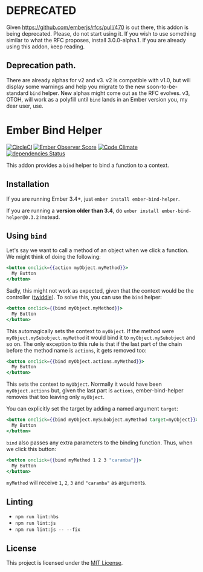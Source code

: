 # DEPRECATED

Given https://github.com/emberjs/rfcs/pull/470 is out there, this addon is being deprecated. Please, do not start using it.
If you wish to use something similar to what the RFC proposes, install 3.0.0-alpha.1. If you are already using this addon,
keep reading.

## Deprecation path.

There are already alphas for v2 and v3. v2 is compatible with v1.0, but will display some warnings and help you migrate to
the new soon-to-be-standard `bind` helper. New alphas might come out as the RFC evolves. v3, OTOH, will work as a polyfill
until `bind` lands in an Ember version you, my dear user, use.

# Ember Bind Helper

[![CircleCI](https://circleci.com/gh/Serabe/ember-bind-helper/tree/master.svg?style=svg)](https://circleci.com/gh/Serabe/ember-bind-helper/tree/master)
[![Ember Observer Score](https://emberobserver.com/badges/ember-bind-helper.svg)](https://emberobserver.com/addons/ember-bind-helper)
[![Code Climate](https://codeclimate.com/github/Serabe/ember-bind-helper/badges/gpa.svg)](https://codeclimate.com/github/Serabe/ember-bind-helper)
[![dependencies Status](https://david-dm.org/Serabe/ember-bind-helper/status.svg)](https://david-dm.org/Serabe/ember-bind-helper)

This addon provides a `bind` helper to bind a function to a context.

## Installation

If you are running Ember 3.4+, just `ember install ember-bind-helper`.

If you are running a **version older than 3.4**, do `ember install ember-bind-helper@0.3.2` instead.

## Using `bind`

Let's say we want to call a method of an object when we click a function. We
might think of doing the following:

```hbs
<button onclick={{action myObject.myMethod}}>
  My Button
</button>
```

Sadly, this might not work as expected, given that the context would be the
controller
([twiddle](https://ember-twiddle.com/cdbb3f82da6bd5f6ff02bb2b6783bb82?openFiles=templates.application.hbs%2C)).
To solve this, you can use the `bind` helper:

```hbs
<button onclick={{bind myObject.myMethod}}>
  My Button
</button>
```

This automagically sets the context to `myObject`. If the method were `myObject.mySubobject.myMethod` it would
bind it to `myObject.mySubobject` and so on. The only exception to this rule is that if the last part of the chain
before the method name is `actions`, it gets removed too:

```hbs
<button onclick={{bind myObject.actions.myMethod}}>
  My Button
</button>
```

This sets the context to `myObject`. Normally it would have been `myObject.actions` but, given the last part is `actions`,
ember-bind-helper removes that too leaving only `myObject`.

You can explicitly set the target by adding a named argument `target`:

```hbs
<button onclick={{bind myObject.mySubobject.myMethod target=myObject}}>
  My Button
</button>
```

`bind` also passes any extra parameters to the binding function. Thus, when we click this button:

```hbs
<button onclick={{bind myMethod 1 2 3 "caramba"}}>
  My Button
</button>
```

`myMethod` will receive `1`, `2`, `3` and `"caramba"` as arguments.

## Linting

- `npm run lint:hbs`
- `npm run lint:js`
- `npm run lint:js -- --fix`

## License

This project is licensed under the [MIT License](LICENSE.md).
